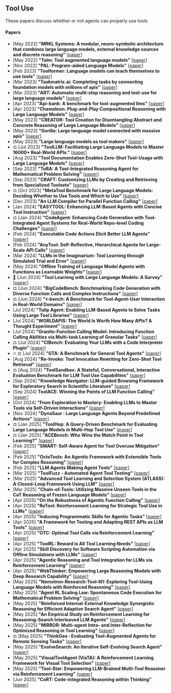 ## Tool Use
These papers discuss whether or not agents can properly use tools

#### Papers
* [May 2022] **"MRKL Systems: A modular, neuro-symbolic architecture that combines large language models, external knowledge sources and discrete reasoning"** [[paper](https://arxiv.org/abs/2205.00445)]
* [May 2022] **"Talm: Tool augmented language models"** [[paper](https://arxiv.org/abs/2205.12255)]
* [Nov 2022] **"PAL: Program-aided Language Models"** [[paper](https://arxiv.org/abs/2311.09553)]
* [Feb 2023] **"Toolformer: Language models can teach themselves to use tools"** [[paper](https://arxiv.org/abs/2302.04761)]
* [Mar 2023] **"Taskmatrix.ai: Completing tasks by connecting foundation models with millions of apis"** [[paper](https://arxiv.org/abs/2303.16434)]
* [Mar 2023] **"ART: Automatic multi-step reasoning and tool-use for large language models"** [[paper](https://arxiv.org/abs/2303.09014)]
* [Apr 2023] **"Api-bank: A benchmark for tool-augmented llms"** [[paper](https://arxiv.org/abs/2304.08244)]
* [Apr 2023] **"Chameleon: Plug-and-Play Compositional Reasoning with Large Language Models"** [[paper](https://arxiv.org/abs/2304.09842)]
* [May 2023] **"CREATOR: Tool Creation for Disentangling Abstract and Concrete Reasoning of Large Language Models"** [[paper](https://arxiv.org/abs/2305.14318)]
* [May 2023] **"Gorilla: Large language model connected with massive apis"** [[paper](https://arxiv.org/abs/2305.15334)]
* [May 2023] **"Large language models as tool makers"** [[paper](https://arxiv.org/abs/2305.17126)]
* ⚖️ [Jul 2023] **"ToolLLM: Facilitating Large Language Models to Master 16000+ Real-World APIs."** [[paper](https://arxiv.org/abs/2307.16789)]
* [Aug 2023] **"Tool Documentation Enables Zero-Shot Tool-Usage with Large Language Models"** [[paper](https://arxiv.org/abs/2308.00675)]
* [Sep 2023] **"ToRA: A Tool-Integrated Reasoning Agent for Mathematical Problem Solving"** [[paper](https://arxiv.org/abs/2309.17452)]
* [Sep 2023] **"CRAFT: Customizing LLMs by Creating and Retrieving from Specialized Toolsets"** [[paper](https://arxiv.org/abs/2309.17428)]
* ⚖️ [Oct 2023] **"MetaTool Benchmark for Large Language Models: Deciding Whether to Use Tools and Which to Use"** [[paper](https://arxiv.org/abs/2310.03128)]
* [Dec 2023] **"An LLM Compiler for Parallel Function Calling"** [[paper](https://arxiv.org/abs/2312.04511)]
* [Jan 2024] **"EASYTOOL: Enhancing LLM-Based Agents with Concise Tool Instruction"** [[paper](https://arxiv.org/abs/2401.06201)]
* ⚖️ [Jan 2024] **"CodeAgent: Enhancing Code Generation with Tool-Integrated Agent Systems for Real-World Repo-level Coding Challenges"** [[paper](https://arxiv.org/abs/2401.07339)]
* [Feb 2024] **"Executable Code Actions Elicit Better LLM Agents"** [[paper](https://arxiv.org/abs/2402.01030)]
* [Feb 2024] **"AnyTool: Self-Reflective, Hierarchical Agents for Large-Scale API Calls"** [[paper](https://arxiv.org/abs/2402.04253)]
* [Mar 2024] **"LLMs in the Imaginarium: Tool Learning through Simulated Trial and Error"** [[paper](https://arxiv.org/abs/2403.04746)]
* [May 2024] **"Offline Training of Language Model Agents with Functions as Learnable Weights"** [[paper](https://arxiv.org/abs/2402.11359)]
* 📖 [Jun 2024] **"Tool Learning with Large Language Models: A Survey"** [[paper](https://arxiv.org/abs/2405.17935)]
* ⚖️ [Jun 2024] **"BigCodeBench: Benchmarking Code Generation with Diverse Function Calls and Complex Instructions"** [[paper](https://arxiv.org/abs/2406.15877)]
* ⚖️ [Jun 2024] **"τ-bench: A Benchmark for Tool-Agent-User Interaction in Real-World Domains"** [[paper](https://arxiv.org/abs/2406.12045)]
* [Jul 2024] **"Tulip Agent: Enabling LLM-Based Agents to Solve Tasks Using Large Tool Libraries"** [[paper](https://arxiv.org/abs/2407.21778)]
* [Jul 2024] **"WORLDAPIS: The World Is Worth How Many APIs? A Thought Experiment"** [[paper](https://arxiv.org/abs/2407.07778)]
* [Jul 2024] **"Granite-Function Calling Model: Introducing Function Calling Abilities via Multi-task Learning of Granular Tasks"** [[paper](https://arxiv.org/abs/2407.00121)]
* ⚖️ [Jul 2024] **"CIBench: Evaluating Your LLMs with a Code Interpreter Plugin"** [[paper](https://arxiv.org/abs/2407.10499)]
* 🔥 ⚖️ [Jul 2024] **"GTA: A Benchmark for General Tool Agents"** [[paper](https://arxiv.org/abs/2407.08713)]
* [Aug 2024] **"Re-Invoke: Tool Invocation Rewriting for Zero-Shot Tool Retrieval"** [[paper](https://arxiv.org/abs/2408.01875)]
* ⚖️ [Aug 2024] **"ToolSandbox: A Stateful, Conversational, Interactive Evaluation Benchmark for LLM Tool Use Capabilities"** [[paper](https://arxiv.org/abs/2408.04682)]
* [Sep 2024] **"Knowledge Navigator: LLM-guided Browsing Framework for Exploratory Search in Scientific Literature"** [[paper](https://arxiv.org/abs/2408.15836)]
* [Sep 2024] **ToolACE: Winning the Points of LLM Function Calling"** [[paper](https://arxiv.org/abs/2409.00920)]
* [Oct 2024] **"From Exploration to Mastery: Enabling LLMs to Master Tools via Self-Driven Interactions"** [[paper](https://arxiv.org/abs/2410.08197)]
* [Nov 2024] **"DynaSaur : Large Language Agents Beyond Predefined Actions"** [[paper](https://arxiv.org/abs/2411.01747)]
* ⚖️ [Jan 2025] **"ToolHop: A Query-Driven Benchmark for Evaluating Large Language Models in Multi-Hop Tool Use"** [[psper](https://arxiv.org/abs/2501.02506)]
* ⚖️ [Jan 2025] **"ACEBench: Who Wins the Match Point in Tool Learning?"** [[paper](https://arxiv.org/abs/2501.12851v1)]
* [Feb 2025] **"SMART: Self-Aware Agent for Tool Overuse Mitigation"** [[paper](https://arxiv.org/abs/2502.11435)]
* [Feb 2025] **"OctoTools: An Agentic Framework with Extensible Tools for Complex Reasoning"** [[paper](https://arxiv.org/abs/2502.11271)]
* [Feb 2025] **"LLM Agents Making Agent Tools"** [[paper](https://arxiv.org/abs/2502.11705)]
* [Mar 2025] **"ToolFuzz - Automated Agent Tool Testing"** [[paper](https://arxiv.org/abs/2503.04479)]
* [Mar 2025] **"Advanced Tool Learning and Selection System (ATLASS): A Closed-Loop Framework Using LLM"** [[paper](https://arxiv.org/abs/2503.12434)]
* [Mar 2025] **"Chain-of-Tools: Utilizing Massive Unseen Tools in the CoT Reasoning of Frozen Language Models"** [[paper](https://www.arxiv.org/abs/2503.16779)]
* [Apr 2025] **"On the Robustness of Agentic Function Calling"** [[paper](https://arxiv.org/abs/2504.00914)]
* [Apr 2025] **"ReTool: Reinforcement Learning for Strategic Tool Use in LLMs"** [[paper](https://arxiv.org/abs/2504.11536)]
* [Apr 2025] **"Inducing Programmatic Skills for Agentic Tasks"** [[paper](https://arxiv.org/abs/2504.06821)]
* [Apr 2025] **"A Framework for Testing and Adapting REST APIs as LLM Tools"** [[paper](https://arxiv.org/abs/2504.15546)]
* [Apr 2025] **"OTC: Optimal Tool Calls via Reinforcement Learning"** [[paper](https://arxiv.org/abs/2504.14870)]
* [Apr 2025] **"ToolRL: Reward is All Tool Learning Needs"** [[paper](https://arxiv.org/abs/2504.13958)]
* [Apr 2025] **"Skill Discovery for Software Scripting Automation via Offline Simulations with LLMs"** [[paper](https://arxiv.org/abs/2504.20406)]
* [Apr 2025] **"Agentic Reasoning and Tool Integration for LLMs via Reinforcement Learning"** [[paper](https://www.arxiv.org/abs/2505.01441)]
* [Apr 2025] **"WebThinker: Empowering Large Reasoning Models with Deep Research Capability"** [[paper](https://arxiv.org/abs/2504.21776)]
* [May 2025] **"Nemotron-Research-Tool-N1: Exploring Tool-Using Language Models with Reinforced Reasoning"** [[paper](https://arxiv.org/abs/2505.00024)]
* [May 2025] **"Agent RL Scaling Law: Spontaneous Code Execution for Mathematical Problem Solving"** [[paper](https://arxiv.org/abs/2505.07773)]
* [May 2025] **"Reinforced Internal-External Knowledge Synergistic Reasoning for Efficient Adaptive Search Agent"** [[paper](https://www.arxiv.org/abs/2505.07596)]
* [May 2025] **"An Empirical Study on Reinforcement Learning for Reasoning-Search Interleaved LLM Agents"** [[paper](https://www.arxiv.org/abs/2505.15117)]
* [May 2025] **"MIRROR: Multi-agent Intra- and Inter-Reflection for Optimized Reasoning in Tool Learning"** [[paper](https://arxiv.org/abs/2505.20670)]
* ⚖️ [May 2025] **"ThinkGeo : Evaluating Tool-Augmented Agents for Remote Sensing Tasks"** [[paper](https://arxiv.org/abs/2505.23752)]
* [May 2025] **"EvolveSearch: An Iterative Self-Evolving Search Agent"** [[paper](https://arxiv.org/abs/2505.22501)]
* [May 2025] **"VisualToolAgent (VisTA): A Reinforcement Learning Framework for Visual Tool Selection"** [[paper](https://www.arxiv.org/abs/2505.20289)]
* [May 2025] **"Tool-Star: Empowering LLM-Brained Multi-Tool Reasoner via Reinforcement Learning"** [[paper](https://arxiv.org/abs/2505.16410)]
* [Jun 2025] **"CoRT: Code-integrated Reasoning within Thinking"** [[paper](https://arxiv.org/abs/2506.09820)]